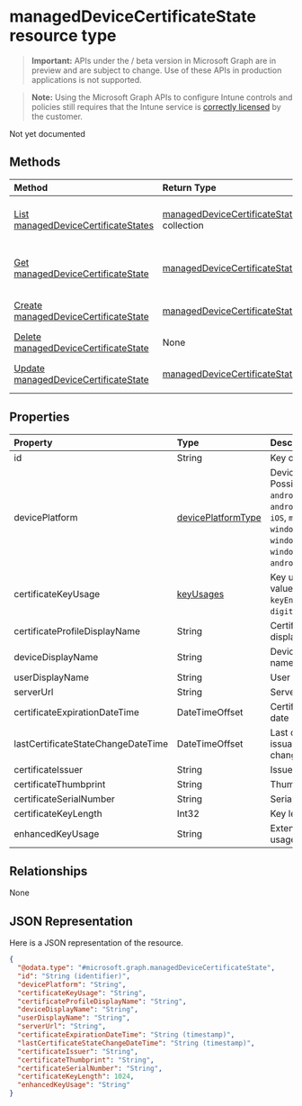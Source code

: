 ﻿# managedDeviceCertificateState resource type

> **Important:** APIs under the / beta version in Microsoft Graph are in preview and are subject to change. Use of these APIs in production applications is not supported.

> **Note:** Using the Microsoft Graph APIs to configure Intune controls and policies still requires that the Intune service is [correctly licensed](https://go.microsoft.com/fwlink/?linkid=839381) by the customer.

Not yet documented
## Methods
|Method|Return Type|Description|
|:---|:---|:---|
|[List managedDeviceCertificateStates](../api/intune_deviceconfig_manageddevicecertificatestate_list.md)|[managedDeviceCertificateState](../resources/intune_deviceconfig_manageddevicecertificatestate.md) collection|List properties and relationships of the [managedDeviceCertificateState](../resources/intune_deviceconfig_manageddevicecertificatestate.md) objects.|
|[Get managedDeviceCertificateState](../api/intune_deviceconfig_manageddevicecertificatestate_get.md)|[managedDeviceCertificateState](../resources/intune_deviceconfig_manageddevicecertificatestate.md)|Read properties and relationships of the [managedDeviceCertificateState](../resources/intune_deviceconfig_manageddevicecertificatestate.md) object.|
|[Create managedDeviceCertificateState](../api/intune_deviceconfig_manageddevicecertificatestate_create.md)|[managedDeviceCertificateState](../resources/intune_deviceconfig_manageddevicecertificatestate.md)|Create a new [managedDeviceCertificateState](../resources/intune_deviceconfig_manageddevicecertificatestate.md) object.|
|[Delete managedDeviceCertificateState](../api/intune_deviceconfig_manageddevicecertificatestate_delete.md)|None|Deletes a [managedDeviceCertificateState](../resources/intune_deviceconfig_manageddevicecertificatestate.md).|
|[Update managedDeviceCertificateState](../api/intune_deviceconfig_manageddevicecertificatestate_update.md)|[managedDeviceCertificateState](../resources/intune_deviceconfig_manageddevicecertificatestate.md)|Update the properties of a [managedDeviceCertificateState](../resources/intune_deviceconfig_manageddevicecertificatestate.md) object.|

## Properties
|Property|Type|Description|
|:---|:---|:---|
|id|String|Key of the entity.|
|devicePlatform|[devicePlatformType](../resources/intune_deviceconfig_deviceplatformtype.md)|Device platform. Possible values are: `android`, `androidForWork`, `iOS`, `macOS`, `windowsPhone81`, `windows81AndLater`, `windows10AndLater`, `androidWorkProfile`.|
|certificateKeyUsage|[keyUsages](../resources/intune_deviceconfig_keyusages.md)|Key usage. Possible values are: `keyEncipherment`, `digitalSignature`.|
|certificateProfileDisplayName|String|Certificate profile display name|
|deviceDisplayName|String|Device display name|
|userDisplayName|String|User display name|
|serverUrl|String|Server URL|
|certificateExpirationDateTime|DateTimeOffset|Certificate expiry date|
|lastCertificateStateChangeDateTime|DateTimeOffset|Last certificate issuance state change|
|certificateIssuer|String|Issuer|
|certificateThumbprint|String|Thumbprint|
|certificateSerialNumber|String|Serial number|
|certificateKeyLength|Int32|Key length|
|enhancedKeyUsage|String|Extended key usage|

## Relationships
None
## JSON Representation
Here is a JSON representation of the resource.
<!-- {
  "blockType": "resource",
  "keyProperty": "id",
  "@odata.type": "microsoft.graph.managedDeviceCertificateState"
}
-->
``` json
{
  "@odata.type": "#microsoft.graph.managedDeviceCertificateState",
  "id": "String (identifier)",
  "devicePlatform": "String",
  "certificateKeyUsage": "String",
  "certificateProfileDisplayName": "String",
  "deviceDisplayName": "String",
  "userDisplayName": "String",
  "serverUrl": "String",
  "certificateExpirationDateTime": "String (timestamp)",
  "lastCertificateStateChangeDateTime": "String (timestamp)",
  "certificateIssuer": "String",
  "certificateThumbprint": "String",
  "certificateSerialNumber": "String",
  "certificateKeyLength": 1024,
  "enhancedKeyUsage": "String"
}
```






